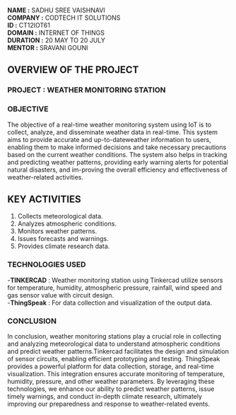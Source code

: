 **NAME :** SADHU SREE VAISHNAVI  
**COMPANY :** CODTECH IT SOLUTIONS  
**ID :** CT12IOT61  
**DOMAIN :** INTERNET OF THINGS  
**DURATION :** 20 MAY TO 20 JULY  
**MENTOR :** SRAVANI GOUNI

## OVERVIEW OF THE PROJECT 

### PROJECT : WEATHER MONITORING STATION

### OBJECTIVE 
The objective of a real-time weather monitoring system using IoT is to collect, analyze, and disseminate weather data in real-time. This system aims to provide accurate and up-to-dateweather information to users, enabling them to make informed decisions and take necessary precautions based on the current weather conditions. The system also helps in tracking and predicting weather patterns, providing early warning alerts for potential natural disasters, and im-proving the overall efficiency and effectiveness of weather-related activities.

## KEY ACTIVITIES
1. Collects meteorological data.
2. Analyzes atmospheric conditions.
3. Monitors weather patterns.
4. Issues forecasts and warnings.
5. Provides climate research data.

### TECHNOLOGIES USED
-**TINKERCAD** : Weather monitoring station using Tinkercad utilize sensors for temperature, humidity, atmospheric pressure, rainfall, wind speed and gas sensor value with circuit design.  
-**ThingSpeak** : For data collection and visualization of the output data.

### CONCLUSION 
In conclusion, weather monitoring stations play a crucial role in collecting and analyzing meteorological data to understand atmospheric conditions and predict weather patterns.Tinkercad facilitates the design and simulation of sensor circuits, enabling efficient prototyping and testing. ThingSpeak provides a powerful platform for data collection, storage, and real-time visualization. This integration ensures accurate monitoring of temperature, humidity, pressure, and other weather parameters. By leveraging these technologies, we enhance our ability to predict weather patterns, issue timely warnings, and conduct in-depth climate research, ultimately improving our preparedness and response to weather-related events.
